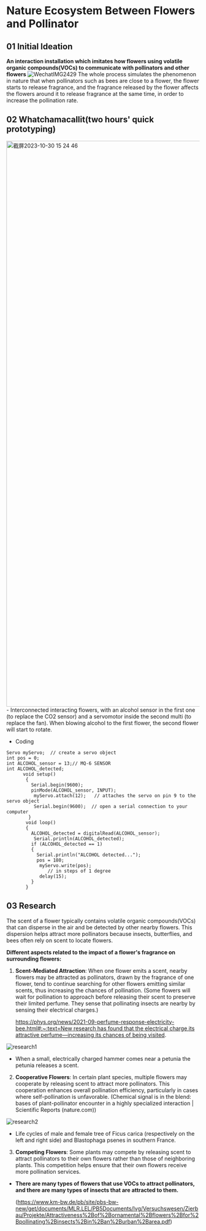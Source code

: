 # Nature Ecosystem Between Flowers and Pollinator

## 01 Initial Ideation
**An interaction installation which imitates how flowers using volatile organic compounds(VOCs) to communicate with pollinators and other flowers**
![WechatIMG2429](https://github.com/HHY1111/PCB-class-2023/assets/144415019/d8f31dfc-cd07-4022-93f6-4dad8f01fe41)
The whole process simulates the phenomenon in nature that when pollinators such as bees are close to a flower, the flower starts to release fragrance, and the fragrance released by the flower affects the flowers around it to release fragrance at the same time, in order to increase the pollination rate.



## 02 Whatchamacallit(two hours' quick prototyping)
<img width="1473" alt="截屏2023-10-30 15 24 46" src="https://github.com/HHY1111/PCB-class-2023/assets/144415019/46129271-79e5-4314-b54a-273825f81595">
- Interconnected interacting flowers, with an alcohol sensor in the first one (to replace the CO2 sensor) and a servomotor inside the second multi (to replace the fan). When blowing alcohol to the first flower, the second flower will start to rotate.

- Coding

```#include <Servo.h>
Servo myServo;  // create a servo object
int pos = 0;
int ALCOHOL_sensor = 13;// MQ-6 SENSOR  
int ALCOHOL_detected;  
      void setup()  
       {  
         Serial.begin(9600);  
         pinMode(ALCOHOL_sensor, INPUT); 
          myServo.attach(12);   // attaches the servo on pin 9 to the servo object
          Serial.begin(9600);  // open a serial connection to your computer
        }  
       void loop()  
       {  
         ALCOHOL_detected = digitalRead(ALCOHOL_sensor);  
          Serial.println(ALCOHOL_detected);  
         if (ALCOHOL_detected == 1)  
         {  
           Serial.println("ALCOHOL detected..."); 
           pos = 180;
            myServo.write(pos); 
               // in steps of 1 degree
            delay(15);      
         }  
       }
```

## 03 Research
The scent of a flower typically contains volatile organic compounds(VOCs) that can disperse in the air and be detected by other nearby flowers. This dispersion helps attract more pollinators because insects, butterflies, and bees often rely on scent to locate flowers. 

**Different aspects related to the impact of a flower's fragrance on surrounding flowers:** 

1. **Scent-Mediated Attraction**: When one flower emits a scent, nearby flowers may be attracted as pollinators, drawn by the fragrance of one flower, tend to continue searching for other flowers emitting similar scents, thus increasing the chances of pollination. (Some flowers will wait for pollination to approach before releasing their scent to preserve their limited perfume. They sense that pollinating insects are nearby by sensing their electrical charges.)
    
    [https://phys.org/news/2021-09-perfume-response-electricity-bee.html#:~:text=New research has found that the electrical charge,its attractive perfume—increasing its chances of being visited](https://phys.org/news/2021-09-perfume-response-electricity-bee.html#:~:text=New%20research%20has%20found%20that%20the%20electrical%20charge,its%20attractive%20perfume%E2%80%94increasing%20its%20chances%20of%20being%20visited).

![research1](https://github.com/HHY1111/PCB-class-2023/assets/144415019/d4569724-9bac-4c7e-9e80-4024003a858c)
- When a small, electrically charged hammer comes near a petunia the petunia releases a scent.

2. **Cooperative Flowers**: In certain plant species, multiple flowers may cooperate by releasing scent to attract more pollinators. This cooperation enhances overall pollination efficiency, particularly in cases where self-pollination is unfavorable. (Chemical signal is in the blend: bases of plant-pollinator encounter in a highly specialized interaction | Scientific Reports (nature.com))
   
![research2](https://github.com/HHY1111/PCB-class-2023/assets/144415019/bdb93a61-5cca-4fc2-bc99-f9b3326b01ad)
- Life cycles of male and female tree of Ficus carica (respectively on the left and right side) and Blastophaga psenes in southern France.

3. **Competing Flowers**: Some plants may compete by releasing scent to attract pollinators to their own flowers rather than those of neighboring plants. This competition helps ensure that their own flowers receive more pollination services.

- **There are many types of flowers that use VOCs to attract pollinators, and there are many types of insects that are attracted to them.**
    
    (https://www.km-bw.de/pb/site/pbs-bw-new/get/documents/MLR.LEL/PB5Documents/lvg/Versuchswesen/Zierbau/Projekte/Attractiveness%2Bof%2Bornamental%2Bflowers%2Bfor%2Bpollinating%2Binsects%2Bin%2Ban%2Burban%2Barea.pdf)
